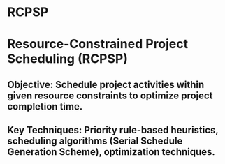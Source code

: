 # RCPSP
# Resource-Constrained Project Scheduling (RCPSP)
## Objective: Schedule project activities within given resource constraints to optimize project completion time.
## Key Techniques: Priority rule-based heuristics, scheduling algorithms (Serial Schedule Generation Scheme), optimization techniques.
